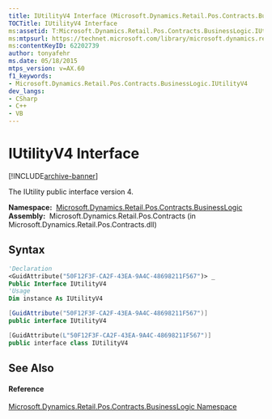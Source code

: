 ```yaml
---
title: IUtilityV4 Interface (Microsoft.Dynamics.Retail.Pos.Contracts.BusinessLogic)
TOCTitle: IUtilityV4 Interface
ms:assetid: T:Microsoft.Dynamics.Retail.Pos.Contracts.BusinessLogic.IUtilityV4
ms:mtpsurl: https://technet.microsoft.com/library/microsoft.dynamics.retail.pos.contracts.businesslogic.iutilityv4(v=AX.60)
ms:contentKeyID: 62202739
author: tonyafehr
ms.date: 05/18/2015
mtps_version: v=AX.60
f1_keywords:
- Microsoft.Dynamics.Retail.Pos.Contracts.BusinessLogic.IUtilityV4
dev_langs:
- CSharp
- C++
- VB
---
```


# IUtilityV4 Interface


[!INCLUDE[archive-banner](includes/archive-banner.md)]

The IUtility public interface version 4.

**Namespace:**  [Microsoft.Dynamics.Retail.Pos.Contracts.BusinessLogic](microsoft-dynamics-retail-pos-contracts-businesslogic-namespace.md)  
**Assembly:**  Microsoft.Dynamics.Retail.Pos.Contracts (in Microsoft.Dynamics.Retail.Pos.Contracts.dll)

## Syntax

``` vb
'Declaration
<GuidAttribute("50F12F3F-CA2F-43EA-9A4C-48698211F567")> _
Public Interface IUtilityV4
'Usage
Dim instance As IUtilityV4
```

``` csharp
[GuidAttribute("50F12F3F-CA2F-43EA-9A4C-48698211F567")]
public interface IUtilityV4
```

``` c++
[GuidAttribute(L"50F12F3F-CA2F-43EA-9A4C-48698211F567")]
public interface class IUtilityV4
```

## See Also

#### Reference

[Microsoft.Dynamics.Retail.Pos.Contracts.BusinessLogic Namespace](microsoft-dynamics-retail-pos-contracts-businesslogic-namespace.md)

